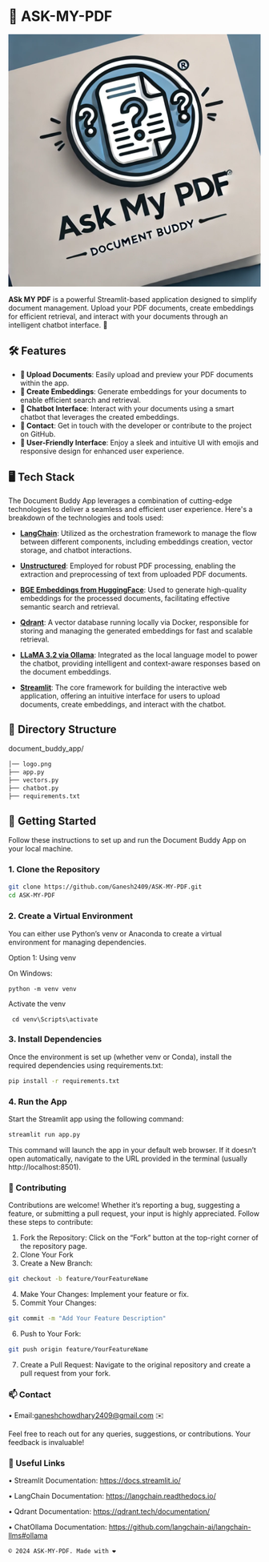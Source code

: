 # 📄 ASK-MY-PDF

![Document Buddy App](logo.png)

**ASk MY PDF** is a powerful Streamlit-based application designed to simplify document management. Upload your PDF documents, create embeddings for efficient retrieval, and interact with your documents through an intelligent chatbot interface. 🚀

## 🛠️ Features

- **📂 Upload Documents**: Easily upload and preview your PDF documents within the app.
- **🧠 Create Embeddings**: Generate embeddings for your documents to enable efficient search and retrieval.
- **🤖 Chatbot Interface**: Interact with your documents using a smart chatbot that leverages the created embeddings.
- **📧 Contact**: Get in touch with the developer or contribute to the project on GitHub.
- **🌟 User-Friendly Interface**: Enjoy a sleek and intuitive UI with emojis and responsive design for enhanced user experience.

## 🖥️ Tech Stack

The Document Buddy App leverages a combination of cutting-edge technologies to deliver a seamless and efficient user experience. Here's a breakdown of the technologies and tools used:

- **[LangChain](https://langchain.readthedocs.io/)**: Utilized as the orchestration framework to manage the flow between different components, including embeddings creation, vector storage, and chatbot interactions.
  
- **[Unstructured](https://github.com/Unstructured-IO/unstructured)**: Employed for robust PDF processing, enabling the extraction and preprocessing of text from uploaded PDF documents.
  
- **[BGE Embeddings from HuggingFace](https://huggingface.co/BAAI/bge-small-en)**: Used to generate high-quality embeddings for the processed documents, facilitating effective semantic search and retrieval.
  
- **[Qdrant](https://qdrant.tech/)**: A vector database running locally via Docker, responsible for storing and managing the generated embeddings for fast and scalable retrieval.
  
- **[LLaMA 3.2 via Ollama](https://ollama.com/)**: Integrated as the local language model to power the chatbot, providing intelligent and context-aware responses based on the document embeddings.
  
- **[Streamlit](https://streamlit.io/)**: The core framework for building the interactive web application, offering an intuitive interface for users to upload documents, create embeddings, and interact with the chatbot.

## 📁 Directory Structure

document_buddy_app/
```
│── logo.png
├── app.py
├── vectors.py
├── chatbot.py
├── requirements.txt
```

## 🚀 Getting Started

Follow these instructions to set up and run the Document Buddy App on your local machine.

### 1. Clone the Repository

```bash
git clone https://github.com/Ganesh2409/ASK-MY-PDF.git
cd ASK-MY-PDF
```

### 2. Create a Virtual Environment 

You can either use Python’s venv or Anaconda to create a virtual environment for managing dependencies.

Option 1: Using venv

On Windows:
```
python -m venv venv

```
Activate the venv
```
 cd venv\Scripts\activate
```



### 3. Install Dependencies

Once the environment is set up (whether venv or Conda), install the required dependencies using requirements.txt:
```bash
pip install -r requirements.txt
```

### 4. Run the App

Start the Streamlit app using the following command:
```bash
streamlit run app.py
```


This command will launch the app in your default web browser. If it doesn’t open automatically, navigate to the URL provided in the terminal (usually http://localhost:8501).

### 🤝 Contributing

Contributions are welcome! Whether it’s reporting a bug, suggesting a feature, or submitting a pull request, your input is highly appreciated. Follow these steps to contribute:

1.	Fork the Repository: Click on the “Fork” button at the top-right corner of the repository page.
2.	Clone Your Fork
3.	Create a New Branch:

```bash
git checkout -b feature/YourFeatureName
```


4.	Make Your Changes: Implement your feature or fix.
5.	Commit Your Changes:

```bash
git commit -m "Add Your Feature Description"
```


6.	Push to Your Fork:

```bash
git push origin feature/YourFeatureName
```


7.	Create a Pull Request: Navigate to the original repository and create a pull request from your fork.

### 📫 Contact

•	Email:ganeshchowdhary2409@gmail.com ✉️

Feel free to reach out for any queries, suggestions, or contributions. Your feedback is invaluable!


### 🔗 Useful Links


•	Streamlit Documentation: https://docs.streamlit.io/

•	LangChain Documentation: https://langchain.readthedocs.io/

•	Qdrant Documentation: https://qdrant.tech/documentation/

•	ChatOllama Documentation: https://github.com/langchain-ai/langchain-llms#ollama

```
© 2024 ASK-MY-PDF. Made with ❤️
```
